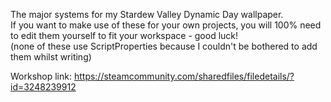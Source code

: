 The major systems for my Stardew Valley Dynamic Day wallpaper.
</br>If you want to make use of these for your own projects, you will 100% need to edit them yourself to fit your workspace - good luck!
</br>(none of these use ScriptProperties because I couldn't be bothered to add them whilst writing)

Workshop link: <https://steamcommunity.com/sharedfiles/filedetails/?id=3248239912>
